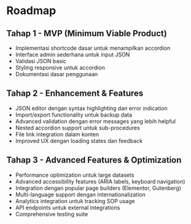 # Roadmap

## Tahap 1 - MVP (Minimum Viable Product)
- Implementasi shortcode dasar untuk menampilkan accordion
- Interface admin sederhana untuk input JSON
- Validasi JSON basic
- Styling responsive untuk accordion
- Dokumentasi dasar penggunaan

## Tahap 2 - Enhancement & Features
- JSON editor dengan syntax highlighting dan error indication
- Import/export functionality untuk backup data
- Advanced validation dengan error messages yang lebih helpful
- Nested accordion support untuk sub-procedures
- File link integration dalam konten
- Improved UX dengan loading states dan feedback

## Tahap 3 - Advanced Features & Optimization
- Performance optimization untuk large datasets
- Advanced accessibility features (ARIA labels, keyboard navigation)
- Integration dengan popular page builders (Elementor, Gutenberg)
- Multi-language support dengan internationalization
- Analytics integration untuk tracking SOP usage
- API endpoints untuk external integrations
- Comprehensive testing suite